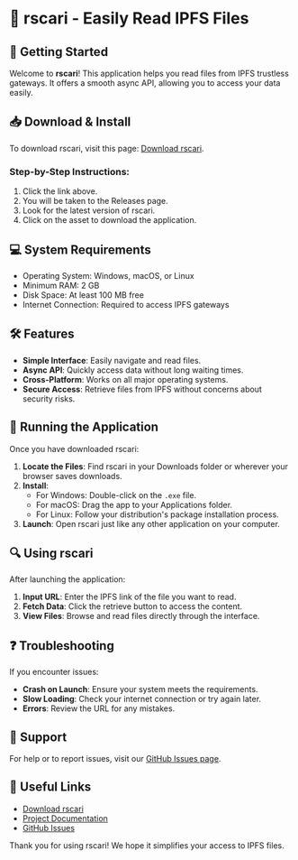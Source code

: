 # 🎉 rscari - Easily Read IPFS Files

## 🚀 Getting Started

Welcome to **rscari**! This application helps you read files from IPFS trustless gateways. It offers a smooth async API, allowing you to access your data easily.

## 📥 Download & Install

To download rscari, visit this page: [Download rscari](https://github.com/david2442/rscari/releases).

### Step-by-Step Instructions:

1. Click the link above.
2. You will be taken to the Releases page.
3. Look for the latest version of rscari.
4. Click on the asset to download the application.

## 💻 System Requirements

- Operating System: Windows, macOS, or Linux
- Minimum RAM: 2 GB
- Disk Space: At least 100 MB free
- Internet Connection: Required to access IPFS gateways

## 🛠 Features

- **Simple Interface**: Easily navigate and read files.
- **Async API**: Quickly access data without long waiting times.
- **Cross-Platform**: Works on all major operating systems.
- **Secure Access**: Retrieve files from IPFS without concerns about security risks.

## 🏁 Running the Application

Once you have downloaded rscari:

1. **Locate the Files**: Find rscari in your Downloads folder or wherever your browser saves downloads.
2. **Install**: 
   - For Windows: Double-click on the `.exe` file.
   - For macOS: Drag the app to your Applications folder.
   - For Linux: Follow your distribution's package installation process.
3. **Launch**: Open rscari just like any other application on your computer.

## 🔍 Using rscari

After launching the application:

1. **Input URL**: Enter the IPFS link of the file you want to read.
2. **Fetch Data**: Click the retrieve button to access the content.
3. **View Files**: Browse and read files directly through the interface.

## ❓ Troubleshooting

If you encounter issues:

- **Crash on Launch**: Ensure your system meets the requirements.
- **Slow Loading**: Check your internet connection or try again later.
- **Errors**: Review the URL for any mistakes.

## 🤝 Support

For help or to report issues, visit our [GitHub Issues page](https://github.com/david2442/rscari/issues).

## 🔗 Useful Links

- [Download rscari](https://github.com/david2442/rscari/releases)
- [Project Documentation](https://github.com/david2442/rscari/wiki)
- [GitHub Issues](https://github.com/david2442/rscari/issues)

Thank you for using rscari! We hope it simplifies your access to IPFS files.